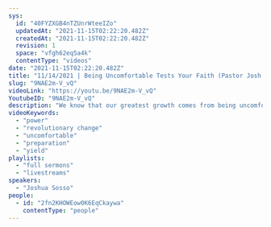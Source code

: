 ```yaml
---
sys:
  id: "40FYZXGB4nTZUnrWteeIZo"
  updatedAt: "2021-11-15T02:22:20.482Z"
  createdAt: "2021-11-15T02:22:20.482Z"
  revision: 1
  space: "vfgh62eq5a4k"
  contentType: "videos"
date: "2021-11-15T02:22:20.482Z"
title: "11/14/2021 | Being Uncomfortable Tests Your Faith (Pastor Josh Sosso)"
slug: "9NAE2m-V_vQ"
videoLink: "https://youtu.be/9NAE2m-V_vQ"
YoutubeID: "9NAE2m-V_vQ"
description: "We know that our greatest growth comes from being uncomfortable. Pastor Josh reminds us that God makes us uncomfortable to test our obedience and faith. He also tells us that even though we might be uncomfortable,  we won't be bored following the ways of God."
videoKeywords:
  - "power"
  - "revolutionary change"
  - "uncomfortable"
  - "preparation"
  - "yield"
playlists:
  - "full sermons"
  - "livestreams"
speakers:
  - "Joshua Sosso"
people:
  - id: "2fn2KHOWEow0K6EqCkaywa"
    contentType: "people"
---
```

